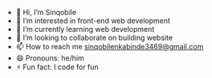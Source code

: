 - 👋 Hi, I’m Sinqobile
- 👀 I’m interested in front-end web development
- 🌱 I’m currently learning web development
- 💞️ I’m looking to collaborate on building website
- 📫 How to reach me sinqobilenkabinde3469@gmail.com
- 😄 Pronouns: he/him
- ⚡ Fun fact: I code for fun

<!---
sinqobile12/sinqobile12 is a ✨ special ✨ repository because its `README.md` (this file) appears on your GitHub profile.
You can click the Preview link to take a look at your changes.
--->
